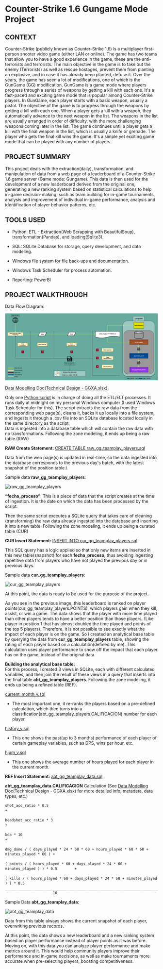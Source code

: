 # Counter-Strike 1.6 Gungame Mode Project


## **CONTEXT**
Counter-Strike (publicly known as Counter-Strike 1.6) is a multiplayer first-person shooter video game (either LAN or online).
The game has two teams that allow you to have a good experience in the game, these are the anti-terrorists and terrorists. The main objective in the game is to take out the enemy (Terrorists) as well as rescue hostages, prevent them from planting an explosive, and in case it has already been planted, defuse it.
Over the years, the game has seen a lot of modifications, one of which is the GunGame (GG) modification. GunGame is a game mode where players progress through a series of weapons by getting a kill with each one. It's a fast-paced and exciting game mode that is popular among Counter-Strike players.
In GunGame, each player starts with a basic weapon, usually a pistol. The objective of the game is to progress through the weapons by getting a kill with each one. When a player gets a kill with a weapon, they automatically advance to the next weapon in the list. The weapons in the list are usually arranged in order of difficulty, with the more challenging weapons coming later in the list.
The game continues until a player gets a kill with the final weapon in the list, which is usually a knife or grenade. The player who gets the final kill wins the game. It's a simple yet exciting game mode that can be played with any number of players.

## **PROJECT SUMMARY**
This project deals with the extraction(daily), transformation, and manipulation of data from a web page of a leaderboard of a Counter-Strike 1.6 game server (Game mode: Gungame). This data is then used for the development of a new leaderboard derived from the original one, generating a new ranking system based on statistical calculations to help in-game decision-making, such as team building for in-game tournaments, analysis and improvement of individual in-game performance, analysis and identification of player behavior patterns, etc.


## TOOLS USED
- Python: ETL - Extraction(Web Scrapping with BeautifulSoup), transformation(Pandas), and loading(Sqlite3).
* SQL: SQLite Database for storage, query development, and data modeling.
+ Windows file system for file back-ups and documentation.
* Windows Task Scheduler for process automation.
+ Reporting: PowerBI

## PROJECT WALKTHROUGH

Data Flow Diagram:

![Data Flow Diagram](https://github.com/tomiproyectx/CS1.6GG/blob/main/DFD%20Diagram%20CS16GGTP%20V2.png)


[Data Modelling Doc(Technical Design - GGXA.xlsx)](https://github.com/tomiproyectx/CS1.6GG/raw/main/Technical%20Design%20-%20GGXA.xlsx)

Only one [Python script](https://github.com/tomiproyectx/CS1.6GG/blob/main/web_scrapper.py) is in charge of doing all the ETL/ELT processes. It runs daily at midnight on my personal Windows computer (I used Windows Task Scheduler for this). The script extracts the raw data from the corresponding web page(s), cleans it, backs it up locally into a file system, and ingests it through a .csv file into an SQLite database located locally in the same directory as the script.                                                 
Data is ingested into a database table which will contain the raw data with no transformations. Following the zone modeling, it ends up being a raw table (RAW)

**RAW Create Statement:** [CREATE TABLE raw_gg_teamplay_players.sql](https://github.com/tomiproyectx/CS1.6GG/blob/main/CREATE%20TABLE%20raw_gg_teamplay_players.sql)

Data from the web page(s) is updated in real-time, so the data ingested into the database corresponds to the previous day's batch, with the latest snapshot of the position table.\

Sample data **raw_gg_teamplay_players**:

![raw_gg_teamplay_players](https://github.com/tomiproyectx/CS1.6GG/assets/102128738/5eaf038a-3dee-40b7-a458-c2ab5241aff1)

**“fecha_proceso”**: This is a piece of data that the script creates at the time of ingestion. It is the date on which the data has been processed by the script.

Then the same script executes a SQLite query that takes care of cleaning (transforming) the raw data already ingested into the database and inserting it into a new table. Following the zone modeling, it ends up being a curated table (CUR)

**CUR Insert Statement:** [INSERT INTO cur_gg_teamplay_players.sql](https://github.com/tomiproyectx/CS1.6GG/blob/main/INSERT%20INTO%20cur_gg_teamplay_players.sql)

This SQL query has a logic applied so that only new items are inserted in this new table(snapshot) for each **fecha_proceso**, thus avoiding ingesting repetitive data from players who have not played the previous day or in previous days.

Sample data **cur_gg_teamplay_players**:

![cur_gg_teamplay_players](https://github.com/tomiproyectx/CS1.6GG/assets/102128738/8e6d20e7-43dd-4e82-9718-12f7eb253d23)

At this point, the data is ready to be used for the purpose of the project.


As you see in the previous image, this leaderboard is ranked on player points(cur_gg_teamplay_players.POINTS), which players gain when they kill, assist, or win a game. The data shows that the player with more time played than other players tends to have a better position than those players. (Like player in position 1 that has almost doubled the time played and points of the top 5 players). Therefore, it is not possible to see exactly what the impact of each player is on the game.
So I created an analytical base table by querying the data from **cur_gg_teamplay_players** table, showing the rating of each player based on a calculation(defined by me). This calculation uses player performance to show off the impact that each player has on the game, instead of the original data. 

**Building the analytical base table:**\
For this process, I created 3 views in SQLite, each with different calculated variables, and then join the result of these views in a query that inserts into the final table **abt_gg_teamplay_players**. Following the zone modeling, it ends up being a refined table (REF).

[current_month_v.sql](https://github.com/tomiproyectx/CS1.6GG/blob/main/current_month_v.sql)
- The most important one, it re-ranks the players based on a pre-defined calculation, which then turns into a classification(abt_gg_teamplay_players.CALIFICACION) number for each player.

[history_v.sql](https://github.com/tomiproyectx/CS1.6GG/blob/main/history_v.sql)
- This one shows the past(up to 3 months) performance of each player of certain gameplay variables, such as DPS, wins per hour, etc.

[hjum_v.sql](https://github.com/tomiproyectx/CS1.6GG/blob/main/hjum_v.sql)
- This one shows the average number of hours played for each player in the current month.

**REF Insert Statement:** [abt_gg_teamplay_data.sql](https://github.com/tomiproyectx/CS1.6GG/blob/main/abt_gg_teamplay_data.sql)

**abt_gg_teamplay_data.CALIFICACION** Calculation (See [Data Modelling Doc(Technical Design - GGXA.xlsx)](https://github.com/tomiproyectx/CS1.6GG/raw/main/Technical%20Design%20-%20GGXA.xlsx) for more detailed info; metadata, data types, etc.)


	shot_acc_ratio * 0.5                                                                     +

	headshot_acc_ratio * 3                                                                   + 

  	kda * 10                                                                                 + 

  	dmg_done / ( days_played * 24 * 60 * 60 + hours_played * 60 * 60 + minutes_played * 60 ) + 

  	( points / ( hours_played * 60 + days_played * 24 * 60 + minutes_played ) ) * 0.5        +

  	( kills / ( hours_played * 60 + days_played * 24 * 60 + minutes_played ) ) * 0.5
   	__________________________________________________________________________________________
						  10
	


Sample Data **abt_gg_teamplay_data**:

![abt_gg_teamplay_data](https://github.com/tomiproyectx/CS1.6GG/assets/102128738/93449daf-9a5e-49a0-adeb-7cfdc06d1743)

Data from this table always shows the current snapshot of each player, overwriting previous records.

At this point, the data shows a new leaderboard and a new ranking system based on player performance instead of player points as it was before.
Moving on, with this data you can analyze player performance and make metrics around it. This would help community players improve their performance and in-game decisions, as well as make tournaments more accurate when pre-selecting players, boosting competitiveness.
